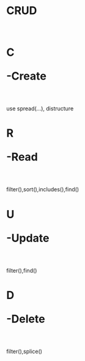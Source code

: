 <h1>CRUD</h1>
<br>
<div>
<h1><b>C</b><p>-Create</p></h1><br>
<p>use spread(...), distructure</p>
</div>
<div>
<h1><b>R</b><p>-Read</p></h1><br>
<p>filter(),sort(),includes(),find()</p>
</div>
<div>
<h1><b>U</b><p>-Update</p></h1><br>
<p>filter(),find()</p>
</div>
<div>
<h1><b>D</b><p>-Delete</p></h1><br>
<p>filter(),splice()</p>
</div>
